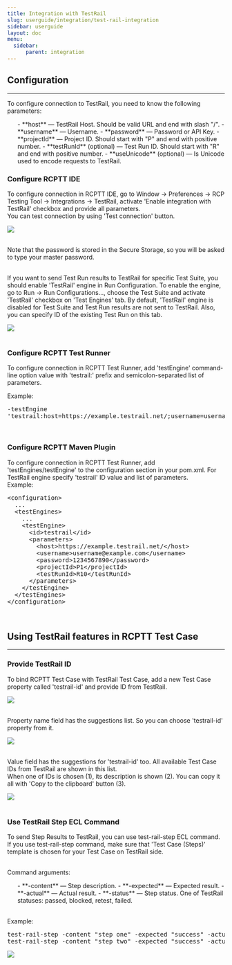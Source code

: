 ```yaml
---
title: Integration with TestRail
slug: userguide/integration/test-rail-integration
sidebar: userguide
layout: doc
menu:
  sidebar:
      parent: integration
---
```


<h2>Configuration</h2><hr>

To configure connection to TestRail, you need to know the following parameters:

<ul>
- **host** — TestRail Host. Should be valid URL and end with slash "/".</li>
- **username** — Username.</li>
- **password** — Password or API Key.</li>
- **projectId** — Project ID. Should start with "P" and end with positive number.</li>
- **testRunId** (optional) — Test Run ID. Should start with "R" and end with positive number.</li>
- **useUnicode** (optional) — Is Unicode used to encode requests to TestRail.</li>
</ul>

### Configure RCPTT IDE

To configure connection in RCPTT IDE, go to Window -> Preferences -> RCP Testing Tool -> Integrations -> TestRail, activate 'Enable integration with TestRail' checkbox and provide all parameters.<br>
You can test connection by using 'Test connection' button.

<img src="{{site.url}}/shared/img/test-rail-1.png"></img><br><br>

Note that the password is stored in the Secure Storage, so you will be asked to type your master password.<br><br>

If you want to send Test Run results to TestRail for specific Test Suite, you should enable 'TestRail' engine in Run Configuration.
To enable the engine, go to Run -> Run Configurations..., choose the Test Suite and activate 'TestRail' checkbox on 'Test Engines' tab.
By default, 'TestRail' engine is disabled for Test Suite and Test Run results are not sent to TestRail. Also, you can specify ID of the existing Test Run on this tab.

<img src="{{site.url}}/shared/img/test-rail-2.png"></img><br><br>

### Configure RCPTT Test Runner

To configure connection in RCPTT Test Runner, add 'testEngine' command-line option value with 'testrail:' prefix and semicolon-separated list of parameters.<br>

Example:

<pre>
-testEngine
'testrail:host=https://example.testrail.net/;username=username@example.com;password=1234567890;projectId=P1;testRunId=R10'
</pre><br>

### Configure RCPTT Maven Plugin

To configure connection in RCPTT Test Runner, add 'testEngines/testEngine' to the configuration section in your pom.xml.
For TestRail engine specify 'testrail' ID value and list of parameters.
<br>
Example:

<pre>
&lt;configuration&gt;
  ...
  &lt;testEngines&gt;
    ...
    &lt;testEngine&gt;
      &lt;id&gt;testrail&lt;/id&gt;
      &lt;parameters&gt;
        &lt;host&gt;https://example.testrail.net/&lt;/host&gt;
        &lt;username&gt;username@example.com&lt;/username&gt;
        &lt;password&gt;1234567890&lt;/password&gt;
        &lt;projectId&gt;P1&lt;/projectId&gt;
        &lt;testRunId&gt;R10&lt;/testRunId&gt;
      &lt;/parameters&gt;
    &lt;/testEngine&gt;
  &lt;/testEngines&gt;
&lt;/configuration&gt;
</pre>
<br>

<h2>Using TestRail features in RCPTT Test Case</h2><hr>

### Provide TestRail ID

To bind RCPTT Test Case with TestRail Test Case, add a new Test Case property called 'testrail-id' and provide ID from TestRail.

<img src="{{site.url}}/shared/img/test-rail-3.png"></img><br><br>

Property name field has the suggestions list. So you can choose 'testrail-id' property from it.

<img src="{{site.url}}/shared/img/test-rail-4.png"></img><br><br>

Value field has the suggestions for 'testrail-id' too. All available Test Case IDs from TestRail are shown in this list.<br>
When one of IDs is chosen (1), its description is shown (2). You can copy it all with 'Copy to the clipboard' button (3).

<img src="{{site.url}}/shared/img/test-rail-5.png"></img><br><br>

### Use TestRail Step ECL Command

To send Step Results to TestRail, you can use test-rail-step ECL command.<br>
If you use test-rail-step command, make sure that 'Test Case (Steps)' template is chosen for your Test Case on TestRail side.<br><br>

Command arguments:
<ul>
- **-content** — Step description.</li>
- **-expected** — Expected result.</li>
- **-actual** — Actual result.</li>
- **-status** — Step status. One of TestRail statuses: passed, blocked, retest, failed.</li>
</ul><br>
Example:

<pre>
test-rail-step -content "step one" -expected "success" -actual "success" -status passed
test-rail-step -content "step two" -expected "success" -actual "failure" -status failed
</pre>

<img src="{{site.url}}/shared/img/test-rail-6.png"></img><br><br>
